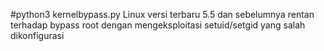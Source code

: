 #python3 kernelbypass.py
Linux versi terbaru 5.5 dan sebelumnya rentan terhadap bypass root dengan mengeksploitasi setuid/setgid yang salah dikonfigurasi
